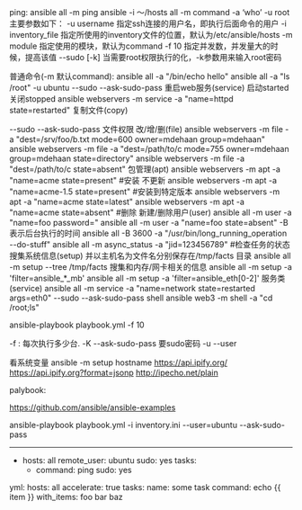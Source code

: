 ping:
ansible all -m ping
ansible -i ～/hosts all -m command -a ‘who’ -u root
主要参数如下：
-u username          指定ssh连接的用户名，即执行后面命令的用户
-i inventory_file    指定所使用的inventory文件的位置，默认为/etc/ansible/hosts
-m module            指定使用的模块，默认为command
-f 10                指定并发数，并发量大的时候，提高该值
--sudo [-k]          当需要root权限执行的化，-k参数用来输入root密码

普通命令(-m 默认command):
ansible all -a "/bin/echo hello"
ansible all -a "ls /root" -u ubuntu --sudo --ask-sudo-pass
重启web服务(service) 启动started  关闭stopped
ansible webservers -m service -a "name=httpd state=restarted"
复制文件(copy)

 --sudo --ask-sudo-pass
文件权限 改/增/删(file)
ansible webservers -m file -a "dest=/srv/foo/b.txt mode=600 owner=mdehaan group=mdehaan"
ansible webservers -m file -a "dest=/path/to/c mode=755 owner=mdehaan group=mdehaan state=directory"
ansible webservers -m file -a "dest=/path/to/c state=absent"
包管理(apt)
ansible webservers -m apt -a "name=acme state=present" #安装 不更新
ansible webservers -m apt -a "name=acme-1.5 state=present" #安装到特定版本
ansible webservers -m apt -a "name=acme state=latest" 
ansible webservers -m apt -a "name=acme state=absent" #删除
新建/删除用户(user)
ansible all -m user -a "name=foo password=<crypted password here>"
ansible all -m user -a "name=foo state=absent"
-B 表示后台执行的时间
ansible all -B 3600 -a "/usr/bin/long_running_operation --do-stuff"
ansible all -m async_status -a "jid=123456789"  #检查任务的状态
搜集系统信息(setup) 并以主机名为文件名分别保存在/tmp/facts 目录
ansible all -m setup --tree /tmp/facts
搜集和内存/网卡相关的信息
ansible all -m setup -a 'filter=ansible_*_mb'
ansible all -m setup -a 'filter=ansible_eth[0-2]'
服务类(service)
ansible all -m service -a "name=network state=restarted args=eth0" --sudo --ask-sudo-pass
shell 
ansible web3 -m shell -a "cd /root;ls"


ansible-playbook playbook.yml -f 10

-f : 每次执行多少台.
-K --ask-sudo-pass 要sudo密码
-u --user

看系统变量
ansible -m setup hostname
https://api.ipify.org/
https://api.ipify.org?format=jsonp
http://ipecho.net/plain

palybook:

https://github.com/ansible/ansible-examples

ansible-playbook playbook.yml -i inventory.ini --user=ubuntu --ask-sudo-pass

---
- hosts: all
  remote_user: ubuntu
  sudo: yes
  tasks:
    - command: ping
       sudo: yes
	   
	   
	   
yml:
hosts: all
accelerate: true
tasks:
	name: some task
	command: echo {{ item }}
	with_items:
		foo
		bar
		baz